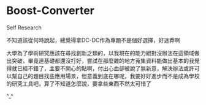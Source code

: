 # Boost-Converter
Self Research

不知道該從何時說起，總覺得拿DC-DC作為專題不是個好選擇，好迷莽啊

大學為了學術研究應該在尋找創新之類的，以我現在的能力絕對沒辦法在這領域做出突破，畢竟連基礎都還沒打好，嘗試在那麼雜的地方蒐集資料能做出基本的我覺得就已經不錯了，主要不開心的點啊，付出心血卻被說了無新意，解決辦法或許可以幫自己的題目找些應用場景，但意義到底在哪呢，我要好好進步而不是成為學校的研究工具吧，算了不知道怎麼說，要拿些東西不然太可惜了

^_^
